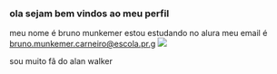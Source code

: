 ###  ola sejam bem vindos ao meu perfil
meu nome é bruno munkemer
estou estudando no alura
meu email é bruno.munkemer.carneiro@escola.pr.g
![](https://media.tenor.com/vfqcEe9kDhcAAAAd/feeling-it-alan-walker.gif)

sou muito fã do alan walker
